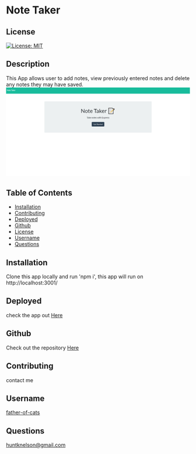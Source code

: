 # Note Taker
## License
[![License: MIT](https://img.shields.io/badge/License-MIT-yellow.svg)](https://opensource.org/licenses/MIT)
## Description
This App allows user to add notes, view previously entered notes and delete any notes they may have saved.
![Screen Shot](./public/assets/img/pagess.png)
## Table of Contents
* [Installation](#installation)
* [Contributing](#contributing)
* [Deployed](#Deployed)
* [Github](#Github)
* [License](#license)
* [Username](#username)
* [Questions](#questions)
## Installation
Clone this app locally and run 'npm i', this app will run on http://localhost:3001/
## Deployed
check the app out [Here](https://note-taker-hkn.herokuapp.com/)

## Github

Check out the repository [Here](https://github.com/Father-of-Cats/Note-Taker)

## Contributing
contact me
## Username
[father-of-cats](https://www.github.com/father-of-cats)
## Questions
[huntknelson@gmail.com](huntknelson@gmail.com)
